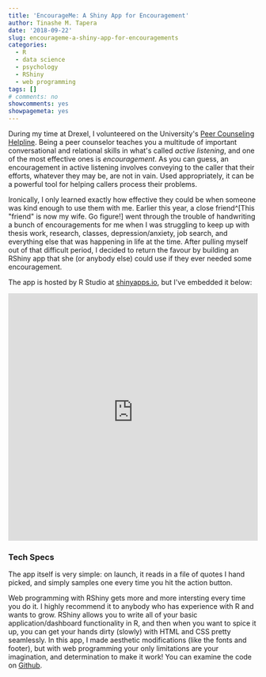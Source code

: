 ```yaml
---
title: 'EncourageMe: A Shiny App for Encouragement'
author: Tinashe M. Tapera
date: '2018-09-22'
slug: encourageme-a-shiny-app-for-encouragements
categories:
  - R
  - data science
  - psychology
  - RShiny
  - web programming
tags: []
# comments: no
showcomments: yes
showpagemeta: yes
---
```


During my time at Drexel, I volunteered on the University's <a href=https://drexel.edu/counselingandhealth/counseling-center/peer-counseling/>Peer Counseling Helpline</a>. Being a peer counselor teaches you a multitude of important conversational and relational skills in what's called <i>active listening</i>, and one of the most effective ones is <i>encouragement</i>. As you can guess, an encouragement in active listening involves conveying to the caller that their efforts, whatever they may be, are not in vain. Used appropriately, it can be a powerful tool for helping callers process their problems.

Ironically, I only learned exactly how effective they could be when someone was kind enough to use them with me. Earlier this year, a close friend^[This "friend" is now my wife. Go figure!] went through the trouble of handwriting a bunch of encouragements for me when I was struggling to keep up with thesis work, research, classes, depression/anxiety, job search, and everything else that was happening in life at the time. After pulling myself out of that difficult period, I decided to return the favour by building an RShiny app that she (or anybody else) could use if they ever needed some encouragement. 

The app is hosted by R Studio at <a href=https://tinashemtapera.shinyapps.io/encouragemeshiny/>shinyapps.io</a>, but I've embedded it below:


<script type="text/javascript" src="iframeResizer.min.js"></script>
<style>
  iframe {
    min-width: 100%;
  }
</style>
<iframe id="myIframe" src="https://tinashemtapera.shinyapps.io/encouragemeshiny" scrolling="yes" frameborder="no" height=500px></iframe>
<script>
  iFrameResize({
    heightCalculationMethod: 'taggedElement'
  });
</script>

### Tech Specs

The app itself is very simple: on launch, it reads in a file of quotes I hand picked, and simply samples one every time you hit the action button. 

Web programming with RShiny gets more and more intersting every time you do it. I highly recommend it to anybody who has experience with R and wants to grow. RShiny allows you to write all of your basic application/dashboard functionality in R, and then when you want to spice it up, you can get your hands dirty (slowly) with HTML and CSS pretty seamlessly. In this app, I made aesthetic modifications (like the fonts and footer), but with web programming your only limitations are your imagination, and determination to make it work! You can examine the code on <a href=https://github.com/TinasheMTapera/EncourageMeShiny>Github</a>.